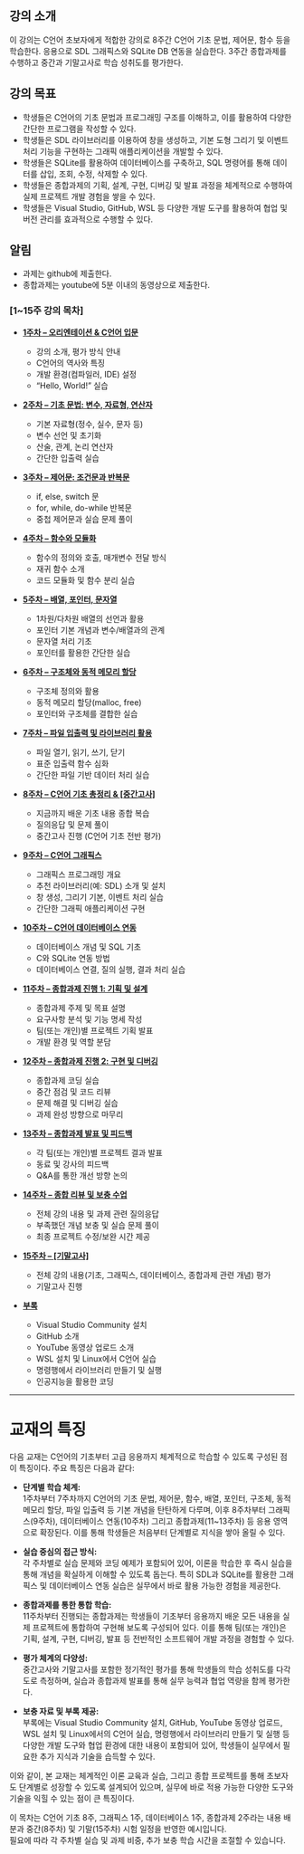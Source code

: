 ## 강의 소개
이 강의는 C언어 초보자에게 적합한 강의로 8주간 C언어 기초 문법, 제어문, 함수 등을 학습한다. 응용으로 SDL 그래픽스와 SQLite DB 연동을 실습한다. 3주간 종합과제를 수행하고 중간과 기말고사로 학습 성취도를 평가한다.

## 강의 목표
- 학생들은 C언어의 기초 문법과 프로그래밍 구조를 이해하고, 이를 활용하여 다양한 간단한 프로그램을 작성할 수 있다.
- 학생들은 SDL 라이브러리를 이용하여 창을 생성하고, 기본 도형 그리기 및 이벤트 처리 기능을 구현하는 그래픽 애플리케이션을 개발할 수 있다.
- 학생들은 SQLite를 활용하여 데이터베이스를 구축하고, SQL 명령어를 통해 데이터를 삽입, 조회, 수정, 삭제할 수 있다.
- 학생들은 종합과제의 기획, 설계, 구현, 디버깅 및 발표 과정을 체계적으로 수행하여 실제 프로젝트 개발 경험을 쌓을 수 있다.
- 학생들은 Visual Studio, GitHub, WSL 등 다양한 개발 도구를 활용하여 협업 및 버전 관리를 효과적으로 수행할 수 있다.

## 알림
- 과제는 github에 제출한다.
- 종합과제는 youtube에 5분 이내의 동영상으로 제출한다. 

### **[1~15주 강의 목차]**

- [**1주차 – 오리엔테이션 & C언어 입문**](1.md)  
  - 강의 소개, 평가 방식 안내  
  - C언어의 역사와 특징  
  - 개발 환경(컴파일러, IDE) 설정  
  - “Hello, World!” 실습

- [**2주차 – 기초 문법: 변수, 자료형, 연산자**](2.md)  
  - 기본 자료형(정수, 실수, 문자 등)  
  - 변수 선언 및 초기화  
  - 산술, 관계, 논리 연산자  
  - 간단한 입출력 실습

- [**3주차 – 제어문: 조건문과 반복문**](3.md)  
  - if, else, switch 문  
  - for, while, do-while 반복문  
  - 중첩 제어문과 실습 문제 풀이

- [**4주차 – 함수와 모듈화**](4.md)  
  - 함수의 정의와 호출, 매개변수 전달 방식  
  - 재귀 함수 소개  
  - 코드 모듈화 및 함수 분리 실습

- [**5주차 – 배열, 포인터, 문자열**](5.md)  
  - 1차원/다차원 배열의 선언과 활용  
  - 포인터 기본 개념과 변수/배열과의 관계  
  - 문자열 처리 기초  
  - 포인터를 활용한 간단한 실습

- [**6주차 – 구조체와 동적 메모리 할당**](6.md)  
  - 구조체 정의와 활용  
  - 동적 메모리 할당(malloc, free)  
  - 포인터와 구조체를 결합한 실습

- [**7주차 – 파일 입출력 및 라이브러리 활용**](7.md)  
  - 파일 열기, 읽기, 쓰기, 닫기  
  - 표준 입출력 함수 심화  
  - 간단한 파일 기반 데이터 처리 실습

- [**8주차 – C언어 기초 총정리 & [중간고사]**](8.md)  
  - 지금까지 배운 기초 내용 종합 복습  
  - 질의응답 및 문제 풀이  
  - 중간고사 진행 (C언어 기초 전반 평가)

- [**9주차 – C언어 그래픽스**](9.md)  
  - 그래픽스 프로그래밍 개요  
  - 추천 라이브러리(예: SDL) 소개 및 설치  
  - 창 생성, 그리기 기본, 이벤트 처리 실습  
  - 간단한 그래픽 애플리케이션 구현

- [**10주차 – C언어 데이터베이스 연동**](10.md)  
  - 데이터베이스 개념 및 SQL 기초  
  - C와 SQLite 연동 방법  
  - 데이터베이스 연결, 질의 실행, 결과 처리 실습

- [**11주차 – 종합과제 진행 1: 기획 및 설계**](11.md)  
  - 종합과제 주제 및 목표 설명  
  - 요구사항 분석 및 기능 명세 작성  
  - 팀(또는 개인)별 프로젝트 기획 발표  
  - 개발 환경 및 역할 분담

- [**12주차 – 종합과제 진행 2: 구현 및 디버깅**](12.md)  
  - 종합과제 코딩 실습  
  - 중간 점검 및 코드 리뷰  
  - 문제 해결 및 디버깅 실습  
  - 과제 완성 방향으로 마무리

- [**13주차 – 종합과제 발표 및 피드백**](13.md)  
  - 각 팀(또는 개인)별 프로젝트 결과 발표  
  - 동료 및 강사의 피드백  
  - Q&A를 통한 개선 방향 논의

- [**14주차 – 종합 리뷰 및 보충 수업**](14.md)  
  - 전체 강의 내용 및 과제 관련 질의응답  
  - 부족했던 개념 보충 및 실습 문제 풀이  
  - 최종 프로젝트 수정/보완 시간 제공

- [**15주차 – [기말고사]**](15.md)  
  - 전체 강의 내용(기초, 그래픽스, 데이터베이스, 종합과제 관련 개념) 평가  
  - 기말고사 진행

- [**부록**](16.md)  
  - Visual Studio Community 설치  
  - GitHub 소개  
  - YouTube 동영상 업로드 소개  
  - WSL 설치 및 Linux에서 C언어 실습  
  - 명령행에서 라이브러리 만들기 및 실행  
  - 인공지능을 활용한 코딩
     
---
# 교재의 특징

다음 교재는 C언어의 기초부터 고급 응용까지 체계적으로 학습할 수 있도록 구성된 점이 특징이다. 주요 특징은 다음과 같다:

- **단계별 학습 체계:**  
  1주차부터 7주차까지 C언어의 기초 문법, 제어문, 함수, 배열, 포인터, 구조체, 동적 메모리 할당, 파일 입출력 등 기본 개념을 탄탄하게 다루며, 이후 8주차부터 그래픽스(9주차), 데이터베이스 연동(10주차) 그리고 종합과제(11~13주차) 등 응용 영역으로 확장된다. 이를 통해 학생들은 처음부터 단계별로 지식을 쌓아 올릴 수 있다.

- **실습 중심의 접근 방식:**  
  각 주차별로 실습 문제와 코딩 예제가 포함되어 있어, 이론을 학습한 후 즉시 실습을 통해 개념을 확실하게 이해할 수 있도록 돕는다. 특히 SDL과 SQLite를 활용한 그래픽스 및 데이터베이스 연동 실습은 실무에서 바로 활용 가능한 경험을 제공한다.

- **종합과제를 통한 통합 학습:**  
  11주차부터 진행되는 종합과제는 학생들이 기초부터 응용까지 배운 모든 내용을 실제 프로젝트에 통합하여 구현해 보도록 구성되어 있다. 이를 통해 팀(또는 개인)은 기획, 설계, 구현, 디버깅, 발표 등 전반적인 소프트웨어 개발 과정을 경험할 수 있다.

- **평가 체계의 다양성:**  
  중간고사와 기말고사를 포함한 정기적인 평가를 통해 학생들의 학습 성취도를 다각도로 측정하며, 실습과 종합과제 발표를 통해 실무 능력과 협업 역량을 함께 평가한다.

- **보충 자료 및 부록 제공:**  
  부록에는 Visual Studio Community 설치, GitHub, YouTube 동영상 업로드, WSL 설치 및 Linux에서의 C언어 실습, 명령행에서 라이브러리 만들기 및 실행 등 다양한 개발 도구와 협업 환경에 대한 내용이 포함되어 있어, 학생들이 실무에서 필요한 추가 지식과 기술을 습득할 수 있다.

이와 같이, 본 교재는 체계적인 이론 교육과 실습, 그리고 종합 프로젝트를 통해 초보자도 단계별로 성장할 수 있도록 설계되어 있으며, 실무에 바로 적용 가능한 다양한 도구와 기술을 익힐 수 있는 점이 큰 특징이다.

이 목차는 C언어 기초 8주, 그래픽스 1주, 데이터베이스 1주, 종합과제 2주라는 내용 배분과 중간(8주차) 및 기말(15주차) 시험 일정을 반영한 예시입니다.  
필요에 따라 각 주차별 실습 및 과제 비중, 추가 보충 학습 시간을 조절할 수 있습니다.
